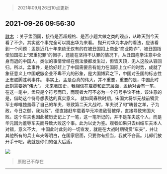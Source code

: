 > 2021年09月26日10点更新
<link rel="stylesheet" href="https://cdn.jsdelivr.net/gh/taotie6/sampleJSON@main/css/photo_show.css">
<meta name="referrer" content="no-referrer" />


 ## 2021-09-26 09:56:30 

 [㪚木](https://www.coolapk.com/feed/30266775?shareKey=ZjdiOTg5NTU3YzVmNjE0ZmQ4MjU~) ：关于孟回国，接待是否超规格、是否小题大做之类的观点，从昨天到今天看了不少。其实这个事完全可以跳出华为来看。
抛开对华为本身的看法，应该看到一个问题：孟是近几十年来绝无仅有的在被丑国扣上商业“商业欺诈”、被丑国指使加国扣上“双重犯罪”的帽子，还能在坚持不认罪的情况下<!--break-->，从丑国疤拳注意中全身而退的中国人。类似的事情曾经在俄法倭都发生过，但皆灭顶，无人这般从容回归。所以，孟事件，是恰好赶上了中国需要且有能力在国际上立杆的时势，成就了象征意义上中国珉鏃企业不卑不亢的形象，是大国博弈之下，中国对丑国的标志性正志崴脚胜利事件。
事实上，孟是否真的伟大，并不重要，重要的是，中国此时此刻需要她“伟大”。
未来著国史，我相信在崴脚和正志层面，孟绝对会有一笔，在这一笔中，孟只是个符号而已，而观者大可不必为一个符号争论不休，该注意的是，借助这个符号想表达的真实意义。
就如同春秋时期，宋国大将华元战前犒赏军士却唯独羞辱了自己的车夫，导致第二天大战时，车夫说了句“畴昔之羊，子为政，今日之御，我为政”，便直接赶车载着华元冲进敌营被俘，直接导致宋国大败。这个车夫也因此被历史记上了一笔，这一笔所记的，并不是车夫这个人，而是华元因为羞辱车夫而导致大败这个事。此为以史为鉴。观者如果只去纠结车夫本人对错，意义不大。
中国此时此刻的一切宣发，就是在大战时期犒赏“车夫”，并让其他所有的兵士车夫等明白，在国家层面，只要你有担当，我就不吝啬。儿郎们放开手干吧，我就是你们的强大后盾。 

<div class="album">
<img class="img-item" src="http://image.coolapk.com/feed/2021/0926/09/1081091_8cba758d_1389_3949@1080x2273.jpeg" />
</div>

> 原贴已不存在 

 ------- 

